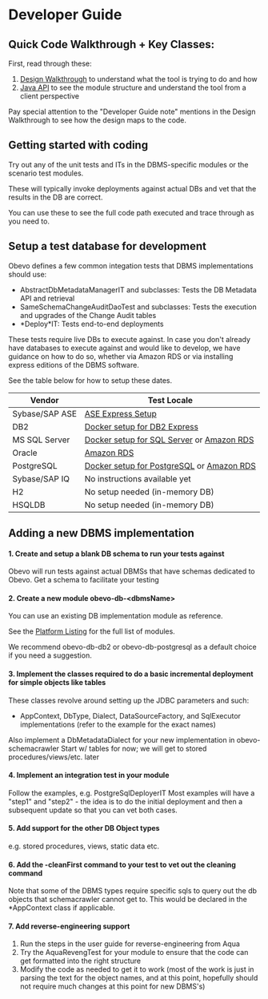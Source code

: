 <!--

    Copyright 2017 Goldman Sachs.
    Licensed under the Apache License, Version 2.0 (the "License");
    you may not use this file except in compliance with the License.
    You may obtain a copy of the License at

    http://www.apache.org/licenses/LICENSE-2.0

    Unless required by applicable law or agreed to in writing,
    software distributed under the License is distributed on an
    "AS IS" BASIS, WITHOUT WARRANTIES OR CONDITIONS OF ANY
    KIND, either express or implied.  See the License for the
    specific language governing permissions and limitations
    under the License.

-->
# Developer Guide
<!-- MACRO{toc|fromDepth=0|toDepth=1} -->

## Quick Code Walkthrough + Key Classes:

First, read through these:

1. [Design Walkthrough](design-walkthrough.html) to understand what the tool is trying to do and how
2. [Java API](java-api.html) to see the module structure and understand the tool from a client perspective

Pay special attention to the "Developer Guide note" mentions in the Design Walkthrough to see how the design maps to the code.

## Getting started with coding
Try out any of the unit tests and ITs in the DBMS-specific modules or the scenario test modules.

These will typically invoke deployments against actual DBs and vet that the results in the DB are correct.

You can use these to see the full code path executed and trace through as you need to.


## Setup a test database for development

Obevo defines a few common integation tests that DBMS implementations should use:

* AbstractDbMetadataManagerIT and subclasses: Tests the DB Metadata API and retrieval
* SameSchemaChangeAuditDaoTest and subclasses: Tests the execution and upgrades of the Change Audit tables
* \*Deploy\*IT: Tests end-to-end deployments

These tests require live DBs to execute against. In case you don't already have databases to execute against and would
like to develop, we have guidance on how to do so, whether via Amazon RDS or via installing express editions of the DBMS
software.

See the table below for how to setup these dates.

|Vendor|Test Locale|
|------|-----------|
|Sybase/SAP ASE|[ASE Express Setup](dev-setup-sybase-ase.html)|
|DB2|[Docker setup for DB2 Express](dev-setup-docker.html)|
|MS SQL Server|[Docker setup for SQL Server](dev-setup-docker.html) or [Amazon RDS](dev-setup-amazon.html)|
|Oracle|[Amazon RDS](dev-setup-amazon.html)|
|PostgreSQL|[Docker setup for PostgreSQL](dev-setup-docker.html) or [Amazon RDS](dev-setup-amazon.html)|
|Sybase/SAP IQ|No instructions available yet|
|H2|No setup needed (in-memory DB)|
|HSQLDB|No setup needed (in-memory DB)|

## Adding a new DBMS implementation

#### 1. Create and setup a blank DB schema to run your tests against

Obevo will run tests against actual DBMSs that have schemas dedicated to Obevo.
Get a schema to facilitate your testing

#### 2. Create a new module obevo-db-&lt;dbmsName&gt;

You can use an existing DB implementation module as reference.

See the [Platform Listing](platform-listing.html) for the full list of modules.

We recommend obevo-db-db2 or obevo-db-postgresql as a default choice if you need a suggestion.

#### 3. Implement the classes required to do a basic incremental deployment for simple objects like tables

These classes revolve around setting up the JDBC parameters and such:

* AppContext, DbType, Dialect, DataSourceFactory, and SqlExecutor implementations (refer to the example for the exact names)

Also implement a DbMetadataDialect for your new implementation in obevo-schemacrawler
Start w/ tables for now; we will get to stored procedures/views/etc. later

#### 4. Implement an integration test in your module

Follow the examples, e.g. PostgreSqlDeployerIT
Most examples will have a "step1" and "step2" - the idea is to do the initial deployment and then
a subsequent update so that you can vet both cases.

#### 5. Add support for the other DB Object types

e.g. stored procedures, views, static data etc.

#### 6. Add the -cleanFirst command to your test to vet out the cleaning command

Note that some of the DBMS types require specific sqls to query out the db objects that schemacrawler cannot get to.
This would be declared in the *AppContext class if applicable.

#### 7. Add reverse-engineering support

1. Run the steps in the user guide for reverse-engineering from Aqua
2. Try the AquaRevengTest for your module to ensure that the code can get formatted into the right structure
3. Modify the code as needed to get it to work (most of the work is just in parsing the text for the object names, and
at this point, hopefully should not require much changes at this point for new DBMS's)
